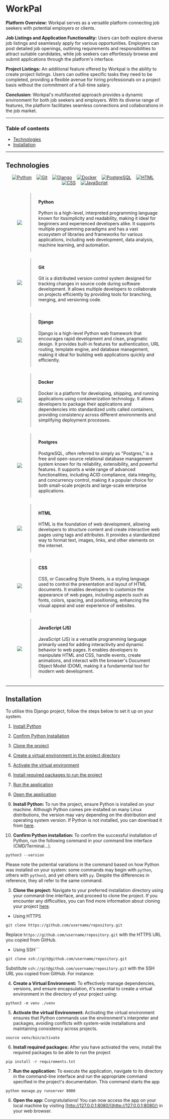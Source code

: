 # WorkPal

**Platform Overview:** Workpal serves as a versatile platform connecting job seekers with potential employers or clients.

**Job Listings and Application Functionality:** Users can both explore diverse job listings and seamlessly apply for various opportunities. Employers can post detailed job openings, outlining requirements and responsibilities to attract suitable candidates, while job seekers can effortlessly browse and submit applications through the platform's interface.

**Project Listings:** An additional feature offered by Workpal is the ability to create project listings. Users can outline specific tasks they need to be completed, providing a flexible avenue for hiring professionals on a project basis without the commitment of a full-time salary.

**Conclusion:** Workpal's multifaceted approach provides a dynamic environment for both job seekers and employers. With its diverse range of features, the platform facilitates seamless connections and collaborations in the job market.

---
### Table of contents

* [Technologies](#technologies)
* [Installation](#installation)

---

<h2 id="section-id">Technologies</h2>

<p align="center">
    <a href="https://www.python.org"><img src="https://skillicons.dev/icons?i=python" alt="Python"></a>&nbsp;&nbsp;&nbsp;
    <a href="https://git-scm.com"><img src="https://skillicons.dev/icons?i=git" alt="Git"></a>&nbsp;&nbsp;&nbsp;
    <a href="https://www.djangoproject.com"><img src="https://skillicons.dev/icons?i=django" alt="Django"></a>&nbsp;&nbsp;&nbsp;
    <a href="https://www.docker.com"><img src="https://skillicons.dev/icons?i=docker" alt="Docker"></a>&nbsp;&nbsp;&nbsp;
    <a href="https://www.postgresql.org"><img src="https://skillicons.dev/icons?i=postgres" alt="PostgreSQL"></a>&nbsp;&nbsp;&nbsp;
    <a href="https://en.wikipedia.org/wiki/HTML"><img src="https://skillicons.dev/icons?i=html" alt="HTML"></a>&nbsp;&nbsp;&nbsp;
    <a href="https://bg.wikipedia.org/wiki/CSSj"><img src="https://skillicons.dev/icons?i=css" alt="CSS"></a>&nbsp;&nbsp;&nbsp;
    <a href="https://developer.mozilla.org/en-US/docs/Web/JavaScript"><img src="https://skillicons.dev/icons?i=js" alt="JavaScript"></a>
</p>

<div style="display: flex; padding: 10px">
	<div style="display: flex; justify-content: center; align-items: center; width: 15%; height: fit-content; margin: auto auto">
	<a href="https://www.python.org"><img src="https://skillicons.dev/icons?i=python"/></a>
	</div>
	<div style="width:85%; border-left: 1px solid gray; padding-left: 5%;">
		 <h4>Python</h4>
		 <p>
			 Python is a high-level, interpreted programming language known for itssimplicity and readability, making it ideal for beginners and experienced developers alike. It supports multiple programming paradigms and has a vast ecosystem of libraries and frameworks for various applications, including web development, data analysis, machine learning, and automation.
		 </p>
	</div>
</div>

<div style="display: flex; padding: 10px">
	<div style="display: flex; justify-content: center; align-items: center; width: 15%; height: fit-content; margin: auto auto">
	<a href="https://git-scm.com"><img src="https://skillicons.dev/icons?i=git"/></a> 
	</div>
	 <div style="width:85%; border-left: 1px solid gray; padding-left: 5%;">
		 <h4>Git</h4>
		 <p>
			 Git is a distributed version control system designed for tracking changes in source code during software development. It allows multiple developers to collaborate on projects efficiently by providing tools for branching, merging, and versioning code.
		 </p>
	 </div>
</div>

<div style="display: flex; padding: 10px">
	<div style="display: flex; justify-content: center; align-items: center; width: 15%; height: fit-content; margin: auto auto">
	 <a href="https://www.djangoproject.com"><img src="https://skillicons.dev/icons?i=django"/></a>
	</div>
	 <div style="width:85%; border-left: 1px solid gray; padding-left: 5%;">
		 <h4>Django</h4>
		 <p>
			 Django is a high-level Python web framework that encourages rapid development and clean, pragmatic design. It provides built-in features for authentication, URL routing, template engine, and database management, making it ideal for building web applications quickly and efficiently.
		 </p>
	 </div>
</div>

<div style="display: flex; padding: 10px">
	<div style="display: flex; justify-content: center; align-items: center; width: 15%; height: fit-content; margin: auto auto">
	 <a href="https://www.docker.com"><img src="https://skillicons.dev/icons?i=docker"/></a>
	</div>
	 <div style="width:85%; border-left: 1px solid gray; padding-left: 5%;">
		 <h4>Docker</h4>
		 <p>
			 Docker is a platform for developing, shipping, and running applications using containerization technology. It allows developers to package their applications and dependencies into standardized units called containers, providing consistency across different environments and simplifying deployment processes.
		 </p>
	 </div>
</div>
<div style="display: flex; padding: 10px">
	<div style="display: flex; justify-content: center; align-items: center; width: 15%; height: fit-content; margin: auto auto">
		 <a href="https://www.postgresql.org">
			<img src="https://skillicons.dev/icons?i=postgres"/>
		</a> 
	</div>
	 <div style="width:85%; border-left: 1px solid gray; padding-left: 5%;">
		 <h4>Postgres</h4>
		 <p>
			 PostgreSQL, often referred to simply as "Postgres," is a free and open-source relational database management system known for its reliability, extensibility, and powerful features. It supports a wide range of advanced functionalities, including ACID compliance, data integrity, and concurrency control, making it a popular choice for both small-scale projects and large-scale enterprise applications.
		 </p>
	 </div>
</div>

<div style="display: flex; padding: 10px">
	<div style="display: flex; justify-content: center; align-items: center; width: 15%; height: fit-content; margin: auto auto">
		 <a href="https://en.wikipedia.org/wiki/HTML">
			<img src="https://skillicons.dev/icons?i=html"/>
		</a> 
	</div>
	 <div style="width:85%; border-left: 1px solid gray; padding-left: 5%;">
		 <h4>HTML</h4>
		 <p>
			 HTML is the foundation of web development, allowing developers to structure content and create interactive web pages using tags and attributes. It provides a standardized way to format text, images, links, and other elements on the internet.
		 </p>
	 </div>
</div>
<div style="display: flex; padding: 10px">
	<div style="display: flex; justify-content: center; align-items: center; width: 15%; height: fit-content; margin: auto auto">
		 <a href="https://bg.wikipedia.org/wiki/CSSj">
			<img src="https://skillicons.dev/icons?i=css"/>
		</a> 
	</div>
	 <div style="width:85%; border-left: 1px solid gray; padding-left: 5%;">
		 <h4>CSS</h4>
		 <p>
			 CSS, or Cascading Style Sheets, is a styling language used to control the presentation and layout of HTML documents. It enables developers to customize the appearance of web pages, including aspects such as fonts, colors, spacing, and positioning, enhancing the visual appeal and user experience of websites.
		 </p>
	 </div>
</div>
<div style="display: flex; padding: 10px">
	<div style="display: flex; justify-content: center; align-items: center; width: 15%; height: fit-content; margin: auto auto">
		 <a href="https://developer.mozilla.org/en-US/docs/Web/JavaScript">
			<img src="https://skillicons.dev/icons?i=js"/>
		</a> 
	</div>
	 <div style="width:85%; border-left: 1px solid gray; padding-left: 5%;">
		 <h4>JavaScript (JS)</h4>
		 <p>
			 JavaScript (JS) is a versatile programming language primarily used for adding interactivity and dynamic behavior to web pages. It enables developers to manipulate HTML and CSS, handle events, create animations, and interact with the browser's Document Object Model (DOM), making it a fundamental tool for modern web development.
		 </p>
	 </div>
</div>

---
<h2 id="installation">Installation</h2>

To utilise this Django project, follow the steps below to set it up on your system.

1. [Install Python](#installation-install-python)
2. [Confirm Python Installation](#installation-confirm-installation)
3. [Clone the project](#installation-clone-project)
4. [Create a virtual environment in the project directory](#installation-create-virtual-environment)
5. [Activate the virtual environment](#installation-activate-virtual-environment)
6. [Install required packages to run the project](#installation-required-packages)
7. [Run the application](#installation-run-application)
8. [Open the application](#installation-open-app)

1. <b id="installation-install-python">Install Python: </b> To run the project, ensure Python is installed on your machine. Although Python comes pre-installed on many Linux distributions, the version may vary depending on the distribution and operating system version. If Python is not installed, you can download it from [here](https://www.python.org/downloads/).

2. <b id="installation-confirm-installation"> Confirm Python installation: </b> To confirm the successful installation of Python, run the following command in your command line interface (CMD/Terminal...). 

```
python3 --version
```

Please note the potential variations in the command based on how Python was installed on your system: some commands may begin with `python`, others with `python3`, and yet others with `py`. Despite the differences in reference, they all refer to the same command.

3. <b id="installation-clone-project">Clone the project:</b> Navigate to your preferred installation directory using your command-line interface, and proceed to clone the project. If you encounter any difficulties, you can find more information about cloning your project [here](https://docs.github.com/en/repositories/creating-and-managing-repositories/cloning-a-repository).

* Using HTTPS

```
git clone https://github.com/username/repository.git
```

Replace `https://github.com/username/repository.git` with the HTTPS URL you copied from GitHub.

* Using SSH```

```
git clone ssh://git@github.com/username/repository.git
```

Substitute `ssh://git@github.com/username/repository.git` with the SSH URL you copied from GitHub. For instance:

4. <b id="installation-create-virtual-environment">Create a Virtual Environment:</b> To effectively manage dependencies, versions, and ensure encapsulation, it's essential to create a virtual environment in the directory of your project using:

```
python3 -m venv ./venv
```

5. <b id="installation-activate-virtual-environment">Activate the virtual Environment:</b> Activating the virtual environment ensures that Python commands use the environment's interpreter and packages, avoiding conflicts with system-wide installations and maintaining consistency across projects.

```
source venv/bin/activate
```

6. <b id="installation-required-packages">Install required packages:</b> After you have activated the venv, install the required packages to be able to run the project

```
pip install -r requirements.txt
```

7. <b id="installation-run-application">Run the application:</b> To execute the application, navigate to its directory in the command-line interface and run the appropriate command specified in the project's documentation. This command starts the app

```
python manage.py runserver 8080
```

8. <b id="installation-open-app">Open the app: </b>Congratulations! You can now access the app on your local machine by visiting [http://127.0.0.1:8080/](http://127.0.0.1:8080/) in your web browser.

